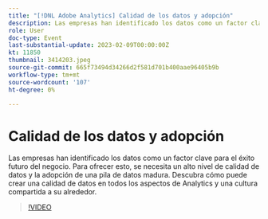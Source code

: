 ```yaml
---
title: "[!DNL Adobe Analytics] Calidad de los datos y adopción"
description: Las empresas han identificado los datos como un factor clave para el éxito futuro del negocio. Para ofrecer esto, se necesita un alto nivel de calidad de datos y la adopción de una pila de datos madura. Descubra cómo puede crear una calidad de datos en todos los aspectos de Analytics y una cultura compartida a su alrededor.
role: User
doc-type: Event
last-substantial-update: 2023-02-09T00:00:00Z
kt: 11850
thumbnail: 3414203.jpeg
source-git-commit: 665f73494d34266d2f581d701b400aae96405b9b
workflow-type: tm+mt
source-wordcount: '107'
ht-degree: 0%

---
```



# Calidad de los datos y adopción

Las empresas han identificado los datos como un factor clave para el éxito futuro del negocio. Para ofrecer esto, se necesita un alto nivel de calidad de datos y la adopción de una pila de datos madura. Descubra cómo puede crear una calidad de datos en todos los aspectos de Analytics y una cultura compartida a su alrededor.

>[!VIDEO](https://video.tv.adobe.com/v/3414203/?quality=12&learn=on)
